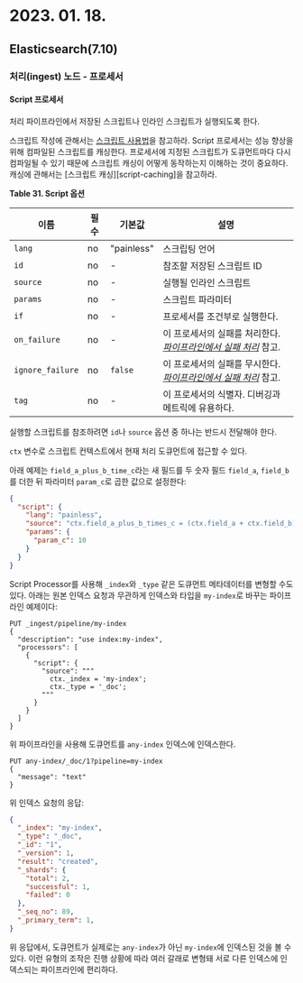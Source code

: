 # 2023. 01. 18.

## Elasticsearch(7.10)

### 처리(ingest) 노드 - 프로세서

#### Script 프로세서

처리 파이프라인에서 저장된 스크립트나 인라인 스크립트가 실행되도록 한다.

스크립트 작성에 관해서는 [스크립트 사용법][how-to-use-script]을 참고하라. Script 프로세서는 성능 향상을 위해 컴파일된 스크립트를 캐싱한다. 프로세서에 지정된 스크립트가 도큐먼트마다 다시 컴파일될 수 있기 때문에 스크립트 캐싱이 어떻게 동작하는지 이해하는 것이 중요하다. 캐싱에 관해서는 [스크립트 캐싱][script-caching]을 참고하라.

**Table 31. Script 옵션**

| 이름             | 필수 | 기본값     | 설명                                                         |
| ---------------- | ---- | ---------- | ------------------------------------------------------------ |
| `lang`           | no   | "painless" | 스크립팅 언어                                                |
| `id`             | no   | -          | 참조할 저장된 스크립트 ID                                    |
| `source`         | no   | -          | 실행될 인라인 스크립트                                       |
| `params`         | no   | -          | 스크립트 파라미터                                            |
| `if`             | no   | -          | 프로세서를 조건부로 실행한다.                                |
| `on_failure`     | no   | -          | 이 프로세서의 실패를 처리한다. [*파이프라인에서 실패 처리*](https://www.elastic.co/guide/en/elasticsearch/reference/7.10/handling-failure-in-pipelines.html) 참고. |
| `ignore_failure` | no   | `false`    | 이 프로세서의 실패를 무시한다. [*파이프라인에서 실패 처리*](https://www.elastic.co/guide/en/elasticsearch/reference/7.10/handling-failure-in-pipelines.html) 참고. |
| `tag`            | no   | -          | 이 프로세서의 식별자. 디버깅과 메트릭에 유용하다.            |

실행할 스크립트를 참조하려면 `id`나 `source` 옵션 중 하나는 반드시 전달해야 한다.

`ctx` 변수로 스크립트 컨텍스트에서 현재 처리 도큐먼트에 접근할 수 있다.

아래 예제는 `field_a_plus_b_time_c`라는 새 필드를 두 숫자 필드 `field_a`, `field_b`를 더한 뒤 파라미터 `param_c`로 곱한 값으로 설정한다:

```json
{
  "script": {
    "lang": "painless",
    "source": "ctx.field_a_plus_b_times_c = (ctx.field_a + ctx.field_b) * params.param_c",
    "params": {
      "param_c": 10
    }
  }
}
```

Script Processor를 사용해 `_index`와 `_type` 같은 도큐먼트 메타데이터를 변형할 수도 있다. 아래는 원본 인덱스 요청과 무관하게 인덱스와 타입을 `my-index`로 바꾸는 파이프라인 예제이다:

```http
PUT _ingest/pipeline/my-index
{
  "description": "use index:my-index",
  "processors": [
    {
      "script": {
        "source": """
          ctx._index = 'my-index';
          ctx._type = '_doc';
        """
      }
    }
  ]
}
```

위 파이프라인을 사용해 도큐먼트를 `any-index` 인덱스에 인덱스한다.

```http
PUT any-index/_doc/1?pipeline=my-index
{
  "message": "text"
}
```

위 인덱스 요청의 응답:

```json
{
  "_index": "my-index",
  "_type": "_doc",
  "_id": "1",
  "_version": 1,
  "result": "created",
  "_shards": {
    "total": 2,
    "successful": 1,
    "failed": 0
  },
  "_seq_no": 89,
  "_primary_term": 1,
}
```

위 응답에서, 도큐먼트가 실제로는 `any-index`가 아닌 `my-index`에 인덱스된 것을 볼 수 있다. 이런 유형의 조작은 진행 상황에 따라 여러 갈래로 변형돼 서로 다른 인덱스에 인덱스되는 파이프라인에 편리하다.



[how-to-use-script]: https://www.elastic.co/guide/en/elasticsearch/reference/7.10/modules-scripting-using.html